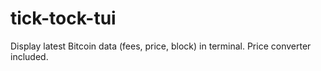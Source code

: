 # tick-tock-tui
Display latest Bitcoin data (fees, price, block) in terminal. Price converter included.
